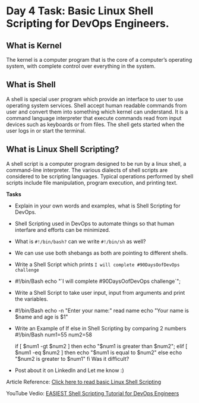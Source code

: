 # Day 4 Task: Basic Linux Shell Scripting for DevOps Engineers.

 ## What is Kernel

 The kernel is a computer program that is the core of a computer’s operating system, with complete control over everything in the system.
 
 ## What is Shell

 A shell is special user program which provide an interface to user to use operating system services. Shell accept human readable commands from user and convert them into something which kernel can understand. It is a command language interpreter that execute commands read from input devices such as keyboards or from files. The shell gets started when the user logs in or start the terminal.
 
 ## What is Linux Shell Scripting?

 A shell script is a computer program designed to be run by a linux shell, a command-line interpreter. The various dialects of shell scripts are considered to be scripting languages. Typical operations performed by shell scripts include file manipulation, program execution, and printing text.

 **Tasks**

 - Explain in your own words and examples, what is Shell Scripting for DevOps.
 - Shell Scripting used in DevOps to automate things so that human interfare and efforts can be minimized.
 - What is `#!/bin/bash?` can we write `#!/bin/sh` as well?
 - We can use use both shebangs as both are pointing to different shells.
 - Write a Shell Script which prints `I will complete #90DaysOofDevOps challenge`
 - #!/bin/Bash
   echo "\`I will complete #90DaysOofDevOps challenge\`";
 - Write a Shell Script to take user input, input from arguments and print the variables.
 - #!/bin/Bash
   echo -n "Enter your name:"
   read  name
   echo "Your name is $name and age is $1"
 - Write an Example of If else in Shell Scripting by comparing 2 numbers
   #!/bin/Bash
   num1=55
   num2=58

   if [ $num1 -gt $num2 ] 
   then
       echo "$num1 is greater than $num2";
   elif [ $num1 -eq $num2 ] 
   then
       echo "$num1 is equal to $num2"
   else 
       echo "$num2 is greater to $num1"
   fi
 Was it difficult?
 
 - Post about it on LinkedIn and Let me know :)

 Article Reference: [Click here to read basic Linux Shell Scripting](https://devopscube.com/linux-shell-scripting-for-devops/)

 YouTube Vedio: [EASIEST Shell Scripting Tutorial for DevOps Engineers](https://www.youtube.com/watch?v=_-D6gkRj7xc&list=PLlfy9GnSVerQr-Se9JRE_tZJk3OUoHCkh&index=3)

